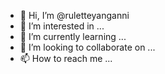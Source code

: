 - 👋 Hi, I’m @ruletteyanganni
- 👀 I’m interested in ...
- 🌱 I’m currently learning ...
- 💞️ I’m looking to collaborate on ...
- 📫 How to reach me ...

<!---
ruletteyanganni/ruletteyanganni is a ✨ special ✨ repository because its `README.md` (this file) appears on your GitHub profile.
You can click the Preview link to take a look at your changes.
--->
